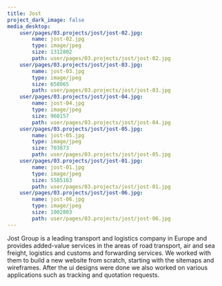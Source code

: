 ```yaml
---
title: Jost
project_dark_image: false
media_desktop:
    user/pages/03.projects/jost/jost-02.jpg:
        name: jost-02.jpg
        type: image/jpeg
        size: 1312802
        path: user/pages/03.projects/jost/jost-02.jpg
    user/pages/03.projects/jost/jost-03.jpg:
        name: jost-03.jpg
        type: image/jpeg
        size: 658065
        path: user/pages/03.projects/jost/jost-03.jpg
    user/pages/03.projects/jost/jost-04.jpg:
        name: jost-04.jpg
        type: image/jpeg
        size: 960157
        path: user/pages/03.projects/jost/jost-04.jpg
    user/pages/03.projects/jost/jost-05.jpg:
        name: jost-05.jpg
        type: image/jpeg
        size: 703873
        path: user/pages/03.projects/jost/jost-05.jpg
    user/pages/03.projects/jost/jost-01.jpg:
        name: jost-01.jpg
        type: image/jpeg
        size: 5585163
        path: user/pages/03.projects/jost/jost-01.jpg
    user/pages/03.projects/jost/jost-06.jpg:
        name: jost-06.jpg
        type: image/jpeg
        size: 1002803
        path: user/pages/03.projects/jost/jost-06.jpg
---
```


Jost Group is a leading transport and logistics company in Europe and provides added-value services in the areas of road transport, air and sea freight, logistics and customs and forwarding services. We worked with them to build a new website from scratch, starting with the sitemaps and wireframes. After the ui designs were done we also worked on various applications such as tracking and quotation requests.